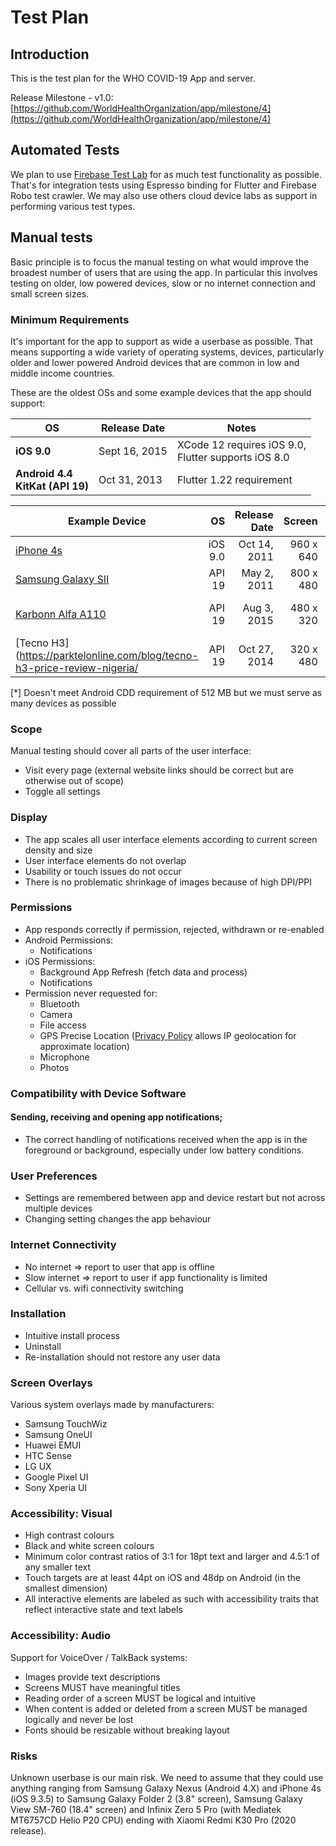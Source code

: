 # Test Plan

## Introduction

This is the test plan for the WHO COVID-19 App and server.

Release Milestone - v1.0:  
[https://github.com/WorldHealthOrganization/app/milestone/4](https://github.com/WorldHealthOrganization/app/milestone/4)

## Automated Tests

We plan to use [Firebase Test Lab](https://firebase.google.com/docs/test-lab/android/overview) for as much test functionality as possible. That's for integration tests using Espresso binding for Flutter and Firebase Robo test crawler. We may also use others cloud device labs as support in performing various test types.

## Manual tests

Basic principle is to focus the manual testing on what would improve the broadest number of users that are using the app. In particular this involves testing on older, low powered devices, slow or no internet connection and small screen sizes.

### Minimum Requirements

It's important for the app to support as wide a userbase as possible. That means supporting a wide variety of operating systems, devices, particularly older and lower powered Android devices that are common in low and middle income countries.

These are the oldest OSs and some example devices that the app should support:

| OS                                 | Release Date  | Notes                                                  |
| ---------------------------------- | ------------- | ------------------------------------------------------ |
| **iOS 9.0**                        | Sept 16, 2015 | XCode 12 requires iOS 9.0,<br>Flutter supports iOS 8.0 |
| **Android 4.4<br>KitKat (API 19)** | Oct 31, 2013  | Flutter 1.22 requirement                               |

| Example Device                                                                  |      OS | Release Date |    Screen |      RAM | Note                |
| ------------------------------------------------------------------------------- | ------: | -----------: | --------: | -------: | ------------------- |
| [iPhone 4s](https://en.wikipedia.org/wiki/IPhone_4S)                            | iOS 9.0 | Oct 14, 2011 | 960 x 640 |   512 MB |                     |
| [Samsung Galaxy SII](https://en.wikipedia.org/wiki/Samsung_Galaxy_S_II)         |  API 19 |  May 2, 2011 | 800 x 480 | 1,000 MB |                     |
| [Karbonn Alfa A110](https://www.gadgetsnow.com/mobile-phones/Karbonn-Alfa-A110) |  API 19 |  Aug 3, 2015 | 480 x 320 | 256 MB\* | India value phone   |
| [Tecno H3](https://parktelonline.com/blog/tecno-h3-price-review-nigeria/        |  API 19 | Oct 27, 2014 | 320 x 480 |   512 MB | Nigeria value phone |

[*] Doesn't meet Android CDD requirement of 512 MB but we must serve as many devices as possible

### Scope

Manual testing should cover all parts of the user interface:

- Visit every page (external website links should be correct but are otherwise out of scope)
- Toggle all settings

### Display

- The app scales all user interface elements according to current screen density and size
- User interface elements do not overlap
- Usability or touch issues do not occur
- There is no problematic shrinkage of images because of high DPI/PPI

### Permissions

- App responds correctly if permission, rejected, withdrawn or re-enabled
- Android Permissions:
  - Notifications
- iOS Permissions:
  - Background App Refresh (fetch data and process)
  - Notifications
- Permission never requested for:
  - Bluetooth
  - Camera
  - File access
  - GPS Precise Location ([Privacy Policy](https://www.who.int/myhealthapp/privacy-notice) allows IP geolocation for approximate location)
  - Microphone
  - Photos

### Compatibility with Device Software

#### Sending, receiving and opening app notifications;

- The correct handling of notifications received when the app is in the foreground or background, especially under low battery conditions.

### User Preferences

- Settings are remembered between app and device restart but not across multiple devices
- Changing setting changes the app behaviour

### Internet Connectivity

- No internet => report to user that app is offline
- Slow internet => report to user if app functionality is limited
- Cellular vs. wifi connectivity switching

### Installation

- Intuitive install process
- Uninstall
- Re-installation should not restore any user data

### Screen Overlays

Various system overlays made by manufacturers:

- Samsung TouchWiz
- Samsung OneUI
- Huawei EMUI
- HTC Sense
- LG UX
- Google Pixel UI
- Sony Xperia UI

### Accessibility: Visual

- High contrast colours
- Black and white screen colours
- Minimum color contrast ratios of 3:1 for 18pt text and larger and 4.5:1 of any smaller text
- Touch targets are at least 44pt on iOS and 48dp on Android (in the smallest dimension)
- All interactive elements are labeled as such with accessibility traits that reflect interactive state and text labels

### Accessibility: Audio

Support for VoiceOver / TalkBack systems:

- Images provide text descriptions
- Screens MUST have meaningful titles
- Reading order of a screen MUST be logical and intuitive
- When content is added or deleted from a screen MUST be managed logically and never be lost
- Fonts should be resizable without breaking layout

### Risks

Unknown userbase is our main risk. We need to assume that they could use anything ranging from Samsung Galaxy Nexus \(Android 4.X\) and iPhone 4s \(iOS 9.3.5\) to Samsung Galaxy Folder 2 \(3.8" screen\), Samsung Galaxy View SM-760 \(18.4" screen\) and Infinix Zero 5 Pro \(with Mediatek MT6757CD Helio P20 CPU\) ending with Xiaomi Redmi K30 Pro \(2020 release\).

